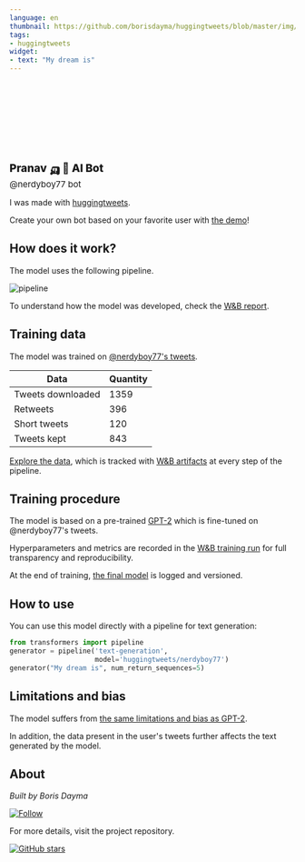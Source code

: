 ```yaml
---
language: en
thumbnail: https://github.com/borisdayma/huggingtweets/blob/master/img/logo.png?raw=true
tags:
- huggingtweets
widget:
- text: "My dream is"
---
```


<div>
<div style="width: 132px; height:132px; border-radius: 50%; background-size: cover; background-image: url('https://pbs.twimg.com/profile_images/1275928927693930502/Pbhj-IWx_400x400.jpg')">
</div>
<div style="margin-top: 8px; font-size: 19px; font-weight: 800">Pranav 🛺 🤖 AI Bot </div>
<div style="font-size: 15px">@nerdyboy77 bot</div>
</div>

I was made with [huggingtweets](https://github.com/borisdayma/huggingtweets).

Create your own bot based on your favorite user with [the demo](https://colab.research.google.com/github/borisdayma/huggingtweets/blob/master/huggingtweets-demo.ipynb)!

## How does it work?

The model uses the following pipeline.

![pipeline](https://github.com/borisdayma/huggingtweets/blob/master/img/pipeline.png?raw=true)

To understand how the model was developed, check the [W&B report](https://wandb.ai/wandb/huggingtweets/reports/HuggingTweets-Train-a-Model-to-Generate-Tweets--VmlldzoxMTY5MjI).

## Training data

The model was trained on [@nerdyboy77's tweets](https://twitter.com/nerdyboy77).

| Data | Quantity |
| --- | --- |
| Tweets downloaded | 1359 |
| Retweets | 396 |
| Short tweets | 120 |
| Tweets kept | 843 |

[Explore the data](https://wandb.ai/wandb/huggingtweets/runs/1bp0hino/artifacts), which is tracked with [W&B artifacts](https://docs.wandb.com/artifacts) at every step of the pipeline.

## Training procedure

The model is based on a pre-trained [GPT-2](https://huggingface.co/gpt2) which is fine-tuned on @nerdyboy77's tweets.

Hyperparameters and metrics are recorded in the [W&B training run](https://wandb.ai/wandb/huggingtweets/runs/28folapu) for full transparency and reproducibility.

At the end of training, [the final model](https://wandb.ai/wandb/huggingtweets/runs/28folapu/artifacts) is logged and versioned.

## How to use

You can use this model directly with a pipeline for text generation:

```python
from transformers import pipeline
generator = pipeline('text-generation',
                     model='huggingtweets/nerdyboy77')
generator("My dream is", num_return_sequences=5)
```

## Limitations and bias

The model suffers from [the same limitations and bias as GPT-2](https://huggingface.co/gpt2#limitations-and-bias).

In addition, the data present in the user's tweets further affects the text generated by the model.

## About

*Built by Boris Dayma*

[![Follow](https://img.shields.io/twitter/follow/borisdayma?style=social)](https://twitter.com/intent/follow?screen_name=borisdayma)

For more details, visit the project repository.

[![GitHub stars](https://img.shields.io/github/stars/borisdayma/huggingtweets?style=social)](https://github.com/borisdayma/huggingtweets)

